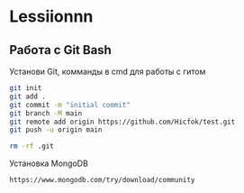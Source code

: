 # Lessiionnn
## Работа с Git Bash
Установи Git, 
комманды в cmd для работы с гитом
```bash
git init
git add .
git commit -m "initial commit"
git branch -M main
git remote add origin https://github.com/Hicfok/test.git
git push -u origin main

rm -rf .git
```
Установка MongoDB
```bash
https://www.mongodb.com/try/download/community
```
